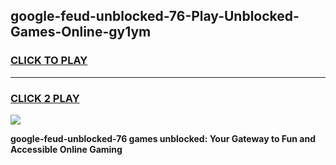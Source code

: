 
## google-feud-unblocked-76-Play-Unblocked-Games-Online-gy1ym
<h3>
<a href="https://premium76.site?title=google-feud-unblocked-76&ref=25A">CLICK TO PLAY</a></h3>
<hr>

<h3>
<a href="https://premium76.site?title=google-feud-unblocked-76&ref=25A">CLICK 2 PLAY</a>
  
</h3>

<a href="https://premium76.site?title=google-feud-unblocked-76&ref=25A"><img src="https://clearcache.store/games.png"></a>


**google-feud-unblocked-76 games unblocked: Your Gateway to Fun and Accessible Online Gaming**
